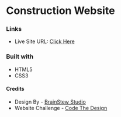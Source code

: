 # Construction Website
### Links

- Live Site URL: [Click Here](https://katarsis-601.github.io/Construction_Website/)

### Built with

- HTML5
- CSS3


#### Credits
- Design By - [BrainStew Studio](https://www.figma.com/@brainstewstudio)
- Website Challenge - [Code The Design](https://codedesign.dev/)


